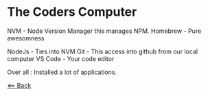 # The Coders Computer

NVM - Node Version Manager this manages NPM.
Homebrew - Pure awesomness

NodeJs - Ties into NVM
Git - This access into github from our local computer
VS Code - Your code editor

Over all :  Installed a lot of applications.


[<== Back](README.md)

